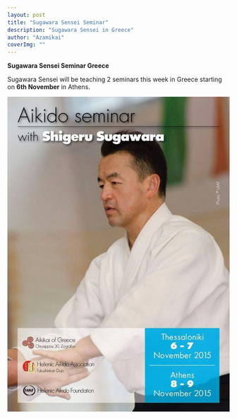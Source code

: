 ```yaml
---
layout: post
title: "Sugawara Sensei Seminar"
description: "Sugawara Sensei in Greece"
author: "Azamikai"
coverImg: ""
---
```


**Sugawara Sensei Seminar Greece**

Sugawara Sensei will be teaching 2 seminars this week in Greece starting on **6th November** in Athens. 

<img src="img/greece_sugawara.jpg"/>